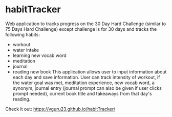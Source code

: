 # habitTracker
Web application to tracks progress on the 30 Day Hard Challenge (similar to 75 Days Hard Challenge) except challenge is for 30 days and tracks the following habits:
  - workout
  - water intake
  - learning new vocab word
  - meditation
  - journal
  - reading new book
This application allows user to input information about each day and save information. User can track intensity of workout, if the water goal was met, meditation experience, new vocab word, a synonym, journal entry (journal prompt can also be given if user clicks prompt needed), current book title and takeaways from that day's reading.

Check it out: https://vguru23.github.io/habitTracker/
